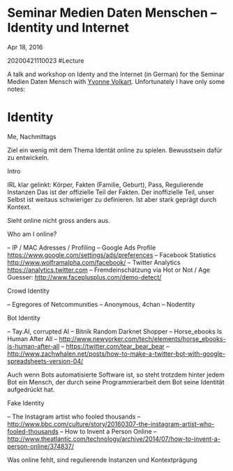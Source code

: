# Seminar Medien Daten Menschen – Identity und Internet
Apr 18, 2016

20200421110023 #Lecture

A talk and workshop on Identy and the Internet (in German) for the Seminar Medien Daten Mensch with [Yvonne Volkart](https://www.ixdm.ch/team/yvonne-volkart/). Unfortunately I have only some notes:

# Identity

Me, Nachmittags

Ziel ein wenig mit dem Thema Identät online zu spielen. Bewusstsein dafür zu entwickeln.

Intro

IRL klar gelinkt: Körper, Fakten (Familie, Geburt), Pass, Regulierende Instanzen Das ist der offizielle Teil der Fakten. Der inoffizielle Teil, unser Selbst ist weitaus schwieriger zu definieren. Ist aber stark geprägt durch Kontext.

Sieht online nicht gross anders aus.

Who am I online?

– IP / MAC Adresses / Profiling – Google Ads Profile https://www.google.com/settings/ads/preferences – Facebook Statistics http://www.wolframalpha.com/facebook/ – Twitter Analytics https://analytics.twitter.com – Fremdeinschätzung via Hot or Not / Age Guesser: http://www.faceplusplus.com/demo-detect/

Crowd Identity

– Egregores of Netcommunities – Anonymous, 4chan – Nodentity

Bot Identity

– Tay.AI, corrupted AI – Bitnik Random Darknet Shopper – Horse_ebooks Is Human After All – http://www.newyorker.com/tech/elements/horse_ebooks-is-human-after-all – https://twitter.com/tear_bear_bear – http://www.zachwhalen.net/posts/how-to-make-a-twitter-bot-with-google-spreadsheets-version-04/

Auch wenn Bots automatisierte Software ist, so steht trotzdem hinter jedem Bot ein Mensch, der durch seine Programmierarbeit dem Bot seine Identität aufgedrückt hat.

Fake Identity

– The Instagram artist who fooled thousands – http://www.bbc.com/culture/story/20160307-the-instagram-artist-who-fooled-thousands – How to Invent a Person Online – http://www.theatlantic.com/technology/archive/2014/07/how-to-invent-a-person-online/374837/

Was online fehlt, sind regulierende Instanzen und Kontextprägung